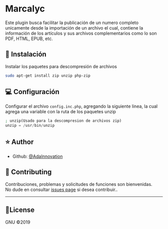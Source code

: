 # Marcalyc
Este plugin busca facilitar la publicación de un numero completo unicamente desde la importación de un archivo el cual, contiene la información de los artículos y sus archivos complementarios como lo son PDF, HTML, EPUB, etc.

## :rocket: Instalación
Instalar los paquetes para descompresión de archivos

```bash
sudo apt-get install zip unzip php-zip
```
## 💻 Configuración
Configurar el archivo `config.inc.php`, agregando la siguiente linea, la cual agrega una variable con la ruta de los paquetes unzip
```php
; unzip(Usado para la descompresion de archivos zip)
unzip = /usr/bin/unzip
```

## ⭐️ Author

- Github: [@AdaInnovation](https://github.com/AdaInnovation)<br>
## 🤝 Contributing

Contribuciones, problemas y solicitudes de funciones son bienvenidas.<br />
No dude en consultar [issues page](https://github.com/AdaInnovation/Marcalyc/issues) si desea contribuir..

----
## 📝License
GNU ©2019
